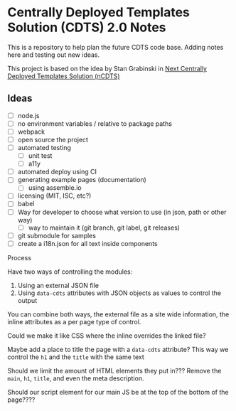 # Centrally Deployed Templates Solution (CDTS) 2.0 Notes

This is a repository to help plan the future CDTS code base. Adding notes here and testing out new ideas.

This project is based on the idea by Stan Grabinski in [Next Centrally Deployed Templates Solution (nCDTS)](https://gccode.ssc-spc.gc.ca/stan_grabinski/Next_Centrally_Deployed_Templates_Solution)

## Ideas

* [ ] node.js
* [ ] no environment variables / relative to package paths
* [ ] webpack
* [ ] open source the project
* [ ] automated testing
  * [ ] unit test
  * [ ] a11y
* [ ] automated deploy using CI
* [ ] generating example pages (documentation)
  * [ ] using assemble.io
* [ ] licensing (MIT, ISC, etc?)
* [ ] babel
* [ ] Way for developer to choose what version to use (in json, path or other way) 
  * [ ] way to maintain it (git branch, git label, git releases)
* [ ] git submodule for samples
* [ ] create a i18n.json for all text inside components 

Process

Have two ways of controlling the modules:

1. Using an external JSON file
2. Using `data-cdts` attributes with JSON objects as values to control the output

You can combine both ways, the external file as a site wide information, the inline attributes as a per page type of control.

Could we make it like CSS where the inline overrides the linked file?

Maybe add a place to title the page with a `data-cdts` attribute? This way we control the `h1` and the `title` with the same text

Should we limit the amount of HTML elements they put in??? Remove the `main`, `h1`, `title`, and even the meta description.

Should our script element for our main JS be at the top of the bottom of the page????



